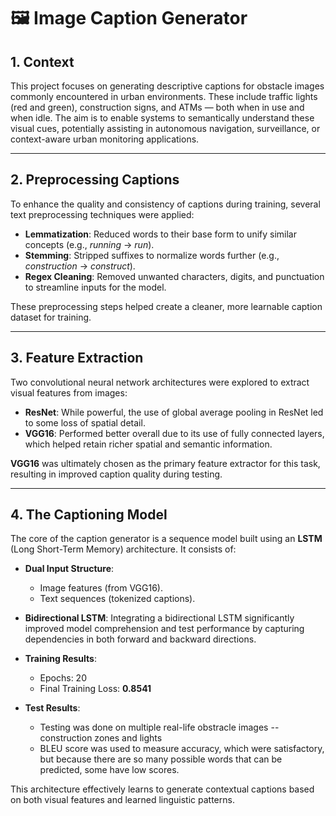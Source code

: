 # 🖼️ Image Caption Generator

## 1. Context

This project focuses on generating descriptive captions for obstacle images commonly encountered in urban environments. These include traffic lights (red and green), construction signs, and ATMs — both when in use and when idle. The aim is to enable systems to semantically understand these visual cues, potentially assisting in autonomous navigation, surveillance, or context-aware urban monitoring applications.

---

## 2. Preprocessing Captions

To enhance the quality and consistency of captions during training, several text preprocessing techniques were applied:

- **Lemmatization**: Reduced words to their base form to unify similar concepts (e.g., *running* → *run*).
- **Stemming**: Stripped suffixes to normalize words further (e.g., *construction* → *construct*).
- **Regex Cleaning**: Removed unwanted characters, digits, and punctuation to streamline inputs for the model.

These preprocessing steps helped create a cleaner, more learnable caption dataset for training.

---

## 3. Feature Extraction

Two convolutional neural network architectures were explored to extract visual features from images:

- **ResNet**: While powerful, the use of global average pooling in ResNet led to some loss of spatial detail.
- **VGG16**: Performed better overall due to its use of fully connected layers, which helped retain richer spatial and semantic information.

**VGG16** was ultimately chosen as the primary feature extractor for this task, resulting in improved caption quality during testing.

---

## 4. The Captioning Model

The core of the caption generator is a sequence model built using an **LSTM** (Long Short-Term Memory) architecture. It consists of:

- **Dual Input Structure**:
  - Image features (from VGG16).
  - Text sequences (tokenized captions).
  
- **Bidirectional LSTM**: Integrating a bidirectional LSTM significantly improved model comprehension and test performance by capturing dependencies in both forward and backward directions.

- **Training Results**:
  - Epochs: 20  
  - Final Training Loss: **0.8541**

- **Test Results**:
    - Testing was done on multiple real-life obstracle images -- construction zones and lights
    - BLEU score was used to measure accuracy, which were satisfactory, but because there are so many possible words that can be predicted, some have low scores.
 
This architecture effectively learns to generate contextual captions based on both visual features and learned linguistic patterns. 